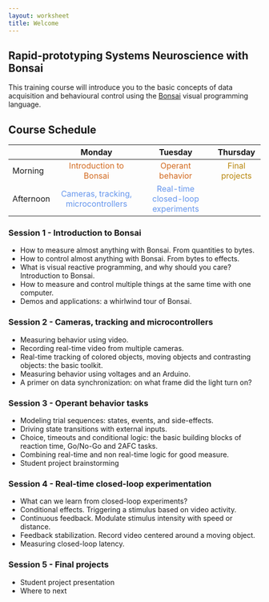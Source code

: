 ```yaml
---
layout: worksheet
title: Welcome
---
```


## Rapid-prototyping Systems Neuroscience with Bonsai

This training course will introduce you to the basic concepts of data acquisition and behavioural control using the [Bonsai](http://bonsai-rx.org/) visual programming language.

## Course Schedule

<table class="markdown-body">
    <thead>
        <tr>
            <th></th>
            <th align="center">Monday</th>
            <th align="center">Tuesday</th>
            <th align="center">Thursday</th>
        </tr>
    </thead>
    <tbody>
        <tr>
            <td>Morning</td>
            <td style="color:chocolate" align="center">Introduction to Bonsai</td>
            <td style="color:chocolate" align="center">Operant behavior</td>
            <td style="color:darkgoldenrod" align="center">Final projects</td>
        </tr>
        <tr>
            <td>Afternoon</td>
            <td style="color:cornflowerblue" align="center">Cameras, tracking, microcontrollers</td>
            <td style="color:cornflowerblue" align="center">Real-time closed-loop experiments</td>
            <td></td>
        </tr>
    </tbody>
</table>

### Session 1 - Introduction to Bonsai
- How to measure almost anything with Bonsai. From quantities to bytes.
- How to control almost anything with Bonsai. From bytes to effects.
- What is visual reactive programming, and why should you care? Introduction to Bonsai.
- How to measure and control multiple things at the same time with one computer.
- Demos and applications: a whirlwind tour of Bonsai.

### Session 2 - Cameras, tracking and microcontrollers
- Measuring behavior using video.
- Recording real-time video from multiple cameras.
- Real-time tracking of colored objects, moving objects and contrasting objects: the basic toolkit.
- Measuring behavior using voltages and an Arduino.
- A primer on data synchronization: on what frame did the light turn on?

### Session 3 - Operant behavior tasks
- Modeling trial sequences: states, events, and side-effects.
- Driving state transitions with external inputs.
- Choice, timeouts and conditional logic: the basic building blocks of reaction time, Go/No-Go and 2AFC tasks.
- Combining real-time and non real-time logic for good measure.
- Student project brainstorming

### Session 4 - Real-time closed-loop experimentation
- What can we learn from closed-loop experiments?
- Conditional effects. Triggering a stimulus based on video activity.
- Continuous feedback. Modulate stimulus intensity with speed or distance.
- Feedback stabilization. Record video centered around a moving object.
- Measuring closed-loop latency.

### Session 5 - Final projects
- Student project presentation
- Where to next